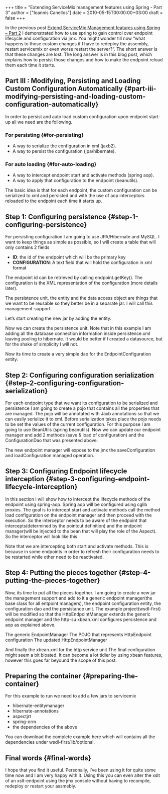 +++
title = "Extending ServiceMix management features using Spring - Part 3"
author = ["Ioannis Canellos"]
date = 2010-05-15T00:00:00+03:00
draft = false
+++

In the previous post [Extend ServiceMix Management features using Spring – Part 2](http://iocanel.com/2010/05/extend-servicemix-management-features-using-spring-part-2/) I demonstrated  how to use spring to gain control over endpoint lifecycle and configuration via jmx. You might wonder till now “what happens to those custom changes if I have to redeploy the assembly, restart servicemix or even worse restart the server?”. The short answer is that these changes are lost. The long answer is in this blog post, which explains how to persist those changes and how to make the endpoint reload them each time it starts.


## Part III : Modifying, Persisting and Loading Custom Configuration Automatically {#part-iii-modifying-persisting-and-loading-custom-configuration-automatically}

In order to persist and auto load custom configuration upon endpoint start-up all we need are the following.


### For persisting {#for-persisting}

-   A way to serialize the configuration in xml (jaxb2).
-   A way to persist the configuration (jpa/hibernate).


### For auto loading {#for-auto-loading}

-   A way to intercept endpoint start and activate methods (spring aop).
-   A way to apply that configuration to the endpoint (beanutils).

The basic idea is that for each endpoint, the custom configuration can be serialized to xml and persisted and with the use of aop interceptors reloaded to the endpoint each time it starts up.


## Step 1: Configuring persistence {#step-1-configuring-persistence}

For persisting configuration I am going to use JPA/Hibernate and MySQL.
I want to keep things as simple as possible, so I will create a table that will only contains 2 fields

-   ****ID****: the id of the endpoint which will be the primary key
-   ****CONFIGURATION****: A text field that will hold the configuration in xml format

The endpoint id can be retrieved by calling endpoint.getKey(). The configuration is the XML representation of the configuration (more details later).

The persistence unit, the entity and the data access object are things that we want to be reusable so they better be in a separate jar. I will call this management-support.

Let’s start creating the new jar by adding the entity.

Now we can create the persistence unit. Note that in this example I am adding all the database connection information inside persistence.xml leaving pooling to hibernate. It would be better if I created a datasource, but for the shake of simplicity I will not.

Now its time to create a very simple dao for the EndpointConfiguration entity.


## Step 2: Configuring configuration serialization {#step-2-configuring-configuration-serialization}

For each endpoint type that we want its configuration to be serialized and persistence I am going to create a pojo that contains all the properties that are managed. The pojo will be annotated with Jaxb annotations so that we can easily serialize it to xml. Before serialization takes place the pojo needs to be set the values of the current configuration. For this purpose I am going to use BeanUtils (spring beanutils). Now we can update our endpoint manager and add 2 methods (save &amp; load of configuration) and the ConfigurationDao that was presented above.

The new endpoint manager will expose to the jmx the saveConfiguration and loadConfiguration managed operation.


## Step 3: Configuring Endpoint lifecycle interception {#step-3-configuring-endpoint-lifecycle-interception}

In this section I will show how to intercept the lifecycle methods of the endpoint using spring-aop. Spring aop will be configured using cglib proxies. The goal is to intercept start and activate methods call the method load configuration on the endpoint manager and then proceed with the execution. So the interceptor needs to be aware of the endpoint that intercepts(determined by the pointcut definition) and the endpoint manager(will be injected to the bean that will play the role of the Aspect). So the interceptor will look like this

Note that we are intercepting both start and activate methods. This is because in some endpoints in order to refresh their configuration needs to be restarted while other need to be reactivated.


## Step 4: Putting the pieces together {#step-4-putting-the-pieces-together}

Now, its time to put all the pieces together. I am going to create a new jar the management support and add to it a generic endpoint manager(the base class for all entpoint managers), the endpoint configuration entity, the configuration dao and the persistance unit. The example project(wsdl-first) will be modified so that the HttpEndpointManager extends the generic endpoint manager and the http-su xbean.xml configures persistence and aop as explained above.

The generic EndpointManager
The POJO that represents HttpEndpoint configuration
The updated HttpEndpointManager

And finally the xbean.xml for the http service unit
The final configuration might seem a bit bloated. It can become a lot tidier by using xbean features, however this goes far beyound the scope of this post.


## Preparing the container {#preparing-the-container}

For this example to run we need to add a few jars to servicemix

-   hibernate-entitymanager
-   hibernate-annotations
-   aspectjrt
-   spring-orm
-   the dependencies of the above

You can download the complete example here which will contains all the dependencies under wsdl-first/lib/optional.


## Final words {#final-words}

I hope that you find it useful. Personally, I’ve been using it for quite some time now and I am very happy with it. Using this you can even alter the xslt of an xslt-endpoint using the jmx console without having to recompile, redeploy or restart your assmebly.
